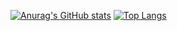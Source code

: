 [![Anurag's GitHub stats](https://github-readme-stats.vercel.app/api?username=compsup&show_icons=true&theme=radical)](https://github.com/anuraghazra/github-readme-stats)
[![Top Langs](https://github-readme-stats.vercel.app/api/top-langs/?username=compsup&layout=compact)](https://github.com/anuraghazra/github-readme-stats)



